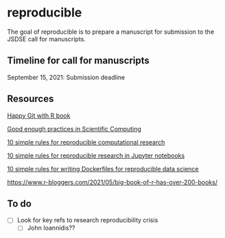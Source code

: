 
<!-- README.md is generated from README.Rmd. Please edit that file -->

# reproducible

<!-- badges: start -->
<!-- badges: end -->

The goal of reproducible is to prepare a manuscript for submission to
the JSDSE call for manuscripts.

## Timeline for call for manuscripts

September 15, 2021: Submission deadline

## Resources

[Happy Git with R book](https://happygitwithr.com)

[Good enough practices in Scientific
Computing](https://journals.plos.org/ploscompbiol/article?id=10.1371/journal.pcbi.1005510)

[10 simple rules for reproducible computational
research](https://journals.plos.org/ploscompbiol/article?id=10.1371/journal.pcbi.1003285)

[10 simple rules for reproducible research in Jupyter
notebooks](https://arxiv.org/abs/1810.08055)

[10 simple rules for writing Dockerfiles for reproducible data
science](https://journals.plos.org/ploscompbiol/article?id=10.1371/journal.pcbi.1008316)

<https://www.r-bloggers.com/2021/05/big-book-of-r-has-over-200-books/>

## To do

-   [ ] Look for key refs to research reproducibility crisis
    -   [ ] John Ioannidis??
